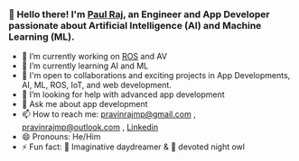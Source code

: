### 👋 Hello there! I'm [Paul Raj](https://github.com/pravinraj1), an Engineer and App Developer passionate about Artificial Intelligence (AI) and Machine Learning (ML).

- 🔭 I’m currently working on [ROS](https://github.com/pravinraj1/TNSDC_2024) and AV
- 🌱 I’m currently learning AI and ML
- 🤝 I'm open to collaborations and exciting projects in App Developments, AI, ML, ROS, IoT, and web development.
- 🤔 I’m looking for help with advanced app development
- 💬 Ask me about app development
- 📫 How to reach me: pravinrajmp@gmail.com , pravinrajmp@outlook.com , [Linkedin](https://www.linkedin.com/in/pravinraj1/)
- 😄 Pronouns: He/Him
- ⚡ Fun fact: 🌌 Imaginative daydreamer & 🦉 devoted night owl
